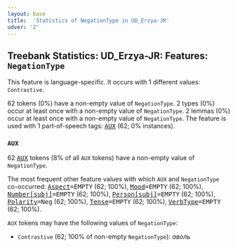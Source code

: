 ```yaml
---
layout: base
title:  'Statistics of NegationType in UD_Erzya-JR'
udver: '2'
---
```


## Treebank Statistics: UD_Erzya-JR: Features: `NegationType`

This feature is language-specific.
It occurs with 1 different values: `Contrastive`.

62 tokens (0%) have a non-empty value of `NegationType`.
2 types (0%) occur at least once with a non-empty value of `NegationType`.
2 lemmas (0%) occur at least once with a non-empty value of `NegationType`.
The feature is used with 1 part-of-speech tags: <tt><a href="myv_jr-pos-AUX.html">AUX</a></tt> (62; 0% instances).

### `AUX`

62 <tt><a href="myv_jr-pos-AUX.html">AUX</a></tt> tokens (8% of all `AUX` tokens) have a non-empty value of `NegationType`.

The most frequent other feature values with which `AUX` and `NegationType` co-occurred: <tt><a href="myv_jr-feat-Aspect.html">Aspect</a></tt><tt>=EMPTY</tt> (62; 100%), <tt><a href="myv_jr-feat-Mood.html">Mood</a></tt><tt>=EMPTY</tt> (62; 100%), <tt><a href="myv_jr-feat-Number-subj.html">Number[subj]</a></tt><tt>=EMPTY</tt> (62; 100%), <tt><a href="myv_jr-feat-Person-subj.html">Person[subj]</a></tt><tt>=EMPTY</tt> (62; 100%), <tt><a href="myv_jr-feat-Polarity.html">Polarity</a></tt><tt>=Neg</tt> (62; 100%), <tt><a href="myv_jr-feat-Tense.html">Tense</a></tt><tt>=EMPTY</tt> (62; 100%), <tt><a href="myv_jr-feat-VerbType.html">VerbType</a></tt><tt>=EMPTY</tt> (62; 100%).

`AUX` tokens may have the following values of `NegationType`:

* `Contrastive` (62; 100% of non-empty `NegationType`): <em>аволь</em>


